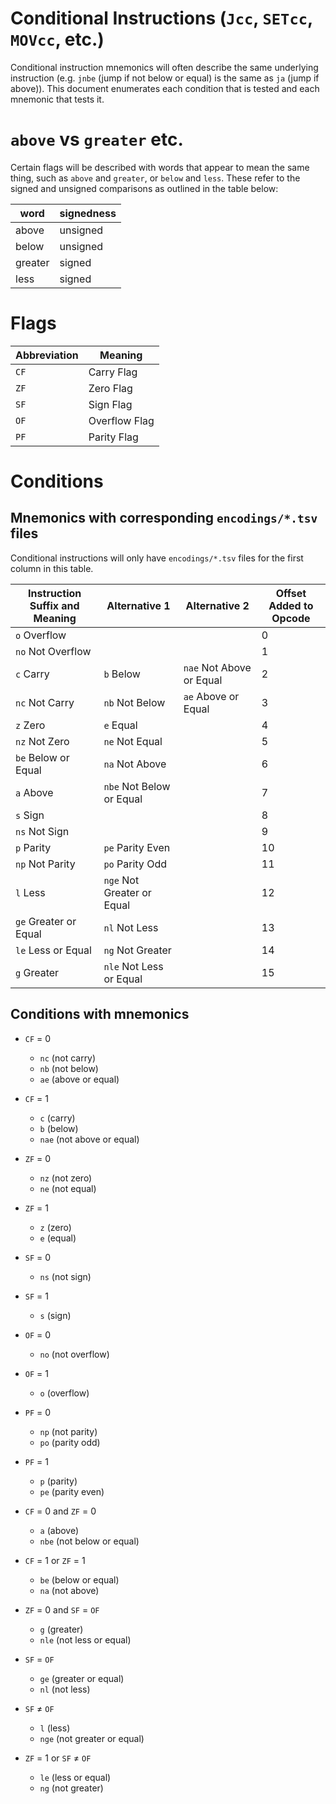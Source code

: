 # Conditional Instructions (`Jcc`, `SETcc`, `MOVcc`, etc.)

Conditional instruction mnemonics will often describe the same underlying
instruction (e.g. `jnbe` (jump if not below or equal) is the same as `ja` (jump
if above)). This document enumerates each condition that is tested and each
mnemonic that tests it.

# `above` vs `greater` etc.
Certain flags will be described with words that appear to mean the same thing,
such as `above` and `greater`, or `below` and `less`. These refer to the signed
and unsigned comparisons as outlined in the table below:

| word    | signedness |
|---------|------------|
| above   | unsigned   |
| below   | unsigned   |
| greater | signed     |
| less    | signed     |

# Flags

| Abbreviation | Meaning       |
|--------------|---------------|
| `CF`         | Carry Flag    |
| `ZF`         | Zero Flag     |
| `SF`         | Sign Flag     |
| `OF`         | Overflow Flag |
| `PF`         | Parity Flag   |

# Conditions

## Mnemonics with corresponding `encodings/*.tsv` files

Conditional instructions will only have `encodings/*.tsv` files for the first column in this table.

| Instruction Suffix and Meaning | Alternative 1              | Alternative 2              | Offset Added to Opcode |
| -----------------------------  | -------------------------  | -------------------------- | ---------------------- |
| `o`   Overflow                 |                            |                            | 0                      |
| `no`  Not Overflow             |                            |                            | 1                      |
| `c`   Carry                    | `b`   Below                | `nae` Not Above or Equal   | 2                      |
| `nc`  Not Carry                | `nb`  Not Below            | `ae`  Above or Equal       | 3                      |
| `z`   Zero                     | `e`   Equal                |                            | 4                      |
| `nz`  Not Zero                 | `ne`  Not Equal            |                            | 5                      |
| `be`  Below or Equal           | `na`  Not Above            |                            | 6                      |
| `a`   Above                    | `nbe` Not Below or Equal   |                            | 7                      |
| `s`   Sign                     |                            |                            | 8                      |
| `ns`  Not Sign                 |                            |                            | 9                      |
| `p`   Parity                   | `pe`  Parity Even          |                            | 10                     |
| `np`  Not Parity               | `po`  Parity Odd           |                            | 11                     |
| `l`   Less                     | `nge` Not Greater or Equal |                            | 12                     |
| `ge`  Greater or Equal         | `nl`  Not Less             |                            | 13                     |
| `le`  Less or Equal            | `ng`  Not Greater          |                            | 14                     |
| `g`   Greater                  | `nle` Not Less or Equal    |                            | 15                     |

## Conditions with mnemonics
 - `CF` = 0
   - `nc` (not carry)
   - `nb` (not below)
   - `ae` (above or equal)

 - `CF` = 1
   - `c` (carry)
   - `b` (below)
   - `nae` (not above or equal)

 - `ZF` = 0
   - `nz` (not zero)
   - `ne` (not equal)

 - `ZF` = 1
   - `z` (zero)
   - `e` (equal)

 - `SF` = 0
   - `ns` (not sign)

 - `SF` = 1
   - `s` (sign)

 - `OF` = 0
   - `no` (not overflow)

 - `OF` = 1
   - `o` (overflow)

 - `PF` = 0
   - `np` (not parity)
   - `po` (parity odd)

 - `PF` = 1
   - `p` (parity)
   - `pe` (parity even)

 - `CF` = 0 and `ZF` = 0
   - `a` (above)
   - `nbe` (not below or equal)

 - `CF` = 1 or `ZF` = 1
   - `be` (below or equal)
   - `na` (not above)

 - `ZF` = 0 and `SF` = `OF`
   - `g` (greater)
   - `nle` (not less or equal)

 - `SF` = `OF`
   - `ge` (greater or equal)
   - `nl` (not less)

 - `SF` ≠ `OF`
   - `l` (less)
   - `nge` (not greater or equal)

 - `ZF` = 1 or `SF` ≠ `OF`
   - `le` (less or equal)
   - `ng` (not greater)
